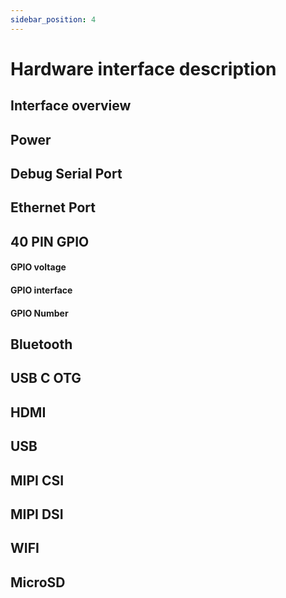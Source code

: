 ```yaml
---
sidebar_position: 4
---
```


# Hardware interface description

## Interface overview

## Power

## Debug Serial Port

## Ethernet Port

## 40 PIN GPIO

#### GPIO voltage

#### GPIO interface

#### GPIO Number

## Bluetooth

## USB C OTG

## HDMI

## USB

## MIPI CSI

## MIPI DSI

## WIFI

## MicroSD
